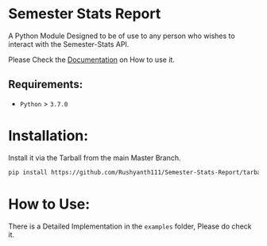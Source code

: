 # Semester Stats Report

A Python Module Designed to be of use to any person who wishes to interact with the Semester-Stats API.

Please Check the [Documentation](https://rushyanth111.github.io/Semester-Stats-Report/) on How to use it.

## Requirements:

- `Python` > `3.7.0`

# Installation:

Install it via the Tarball from the main Master Branch.

```zsh
pip install https://github.com/Rushyanth111/Semester-Stats-Report/tarball/master
```

# How to Use:

There is a Detailed Implementation in the `examples` folder, Please do check it.
